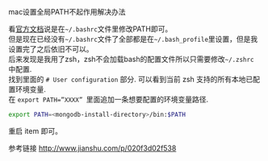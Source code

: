 mac设置全局PATH不起作用解决办法

看[官方文档](https://docs.mongodb.com/manual/tutorial/install-mongodb-on-os-x/#ensure-the-location-of-the-binaries-is-in-the-path-variable)说是在`~/.bashrc`文件里修改PATH即可。  
但是现在已经没有`~/.bashrc`文件了全部都是在`~/.bash_profile`里设置，但是我设置完了之后依旧不可以。    
后来发现是我用了zsh，zsh不会加载bash的配置文件所以只需要修改`~/.zshrc` 中配置.     
找到里面的 ` # User configuration ` 部分. 可以看到当前 zsh 支持的所有本地已配置环境变量.   
在 `export PATH=”XXXX” `里面追加一条想要配置的环境变量路径. 
```bash
export PATH=<mongodb-install-directory>/bin:$PATH
```
重启 item 即可。 

参考链接
http://www.jianshu.com/p/020f3d02f538